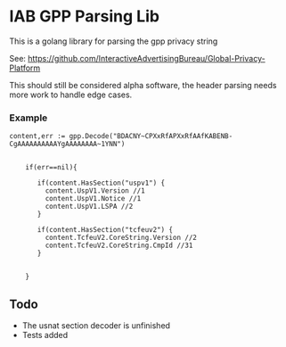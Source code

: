 # IAB GPP Parsing Lib

This is a golang library for parsing the gpp privacy string

See: https://github.com/InteractiveAdvertisingBureau/Global-Privacy-Platform

This should still be considered alpha software, the header parsing needs more work to handle edge cases.

### Example

```
content,err := gpp.Decode("BDACNY~CPXxRfAPXxRfAAfKABENB-CgAAAAAAAAAAYgAAAAAAAA~1YNN")
    
    
    if(err==nil){ 
    
       if(content.HasSection("uspv1") {
         content.UspV1.Version //1
         content.UspV1.Notice //1
         content.UspV1.LSPA //2 
       }
       
       if(content.HasSection("tcfeuv2") {
         content.TcfeuV2.CoreString.Version //2
         content.TcfeuV2.CoreString.CmpId //31
       }
       
    
    }

```

## Todo

* The usnat section decoder is unfinished
* Tests added